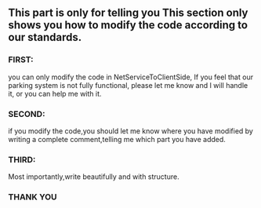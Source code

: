 ## This part is only for telling you This section only shows you how to modify the code according to our standards.

### FIRST:
you can only modify the code in NetServiceToClientSide,
If you feel that our parking system is not fully functional,
please let me know and I will handle it, or you can help me 
with it.

### SECOND:
if you modify the code,you should let me know where you 
have modified by writing a complete comment,telling me
which part you have added.

### THIRD:
Most importantly,write beautifully and with structure.

### THANK YOU 